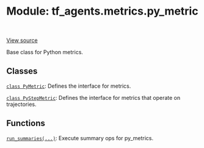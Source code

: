 <div itemscope itemtype="http://developers.google.com/ReferenceObject">
<meta itemprop="name" content="tf_agents.metrics.py_metric" />
<meta itemprop="path" content="Stable" />
</div>

# Module: tf_agents.metrics.py_metric

<table class="tfo-notebook-buttons tfo-api" align="left">
</table>

<a target="_blank" href="https://github.com/tensorflow/agents/tree/master/tf_agents/metrics/py_metric.py">View
source</a>

Base class for Python metrics.

<!-- Placeholder for "Used in" -->


## Classes

[`class PyMetric`](../../tf_agents/metrics/py_metric/PyMetric.md): Defines the interface for metrics.

[`class PyStepMetric`](../../tf_agents/metrics/py_metric/PyStepMetric.md): Defines the interface for metrics that operate on trajectories.

## Functions

[`run_summaries(...)`](../../tf_agents/metrics/py_metric/run_summaries.md): Execute summary ops for py_metrics.

